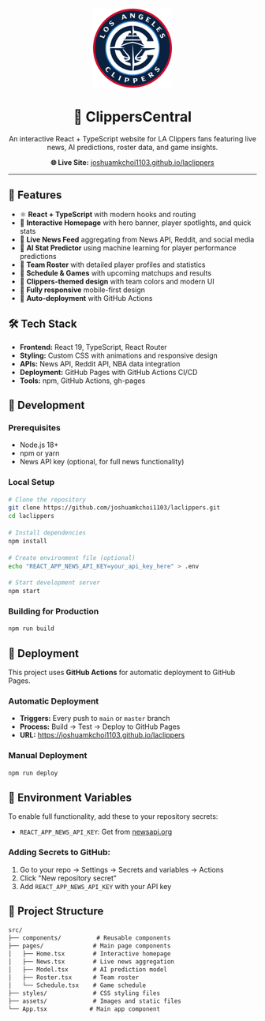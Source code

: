 <p align="center">
  <img src="./src/assets/clippers-logo.png" alt="LA Clippers Logo" width="160" />
</p>

<h1 align="center">🏀 ClippersCentral</h1>

<p align="center">
  An interactive React + TypeScript website for LA Clippers fans featuring live news, AI predictions, roster data, and game insights.
</p>

<p align="center">
  <strong>🌐 Live Site:</strong> <a href="https://joshuamkchoi1103.github.io/laclippers">joshuamkchoi1103.github.io/laclippers</a>
</p>

---

## 🚀 Features

- ⚛️ **React + TypeScript** with modern hooks and routing
- 🏀 **Interactive Homepage** with hero banner, player spotlights, and quick stats
- 📰 **Live News Feed** aggregating from News API, Reddit, and social media
- 🤖 **AI Stat Predictor** using machine learning for player performance predictions
- 👥 **Team Roster** with detailed player profiles and statistics
- 📅 **Schedule & Games** with upcoming matchups and results
- 🎨 **Clippers-themed design** with team colors and modern UI
- 📱 **Fully responsive** mobile-first design
- 🚀 **Auto-deployment** with GitHub Actions

## 🛠️ Tech Stack

- **Frontend:** React 19, TypeScript, React Router
- **Styling:** Custom CSS with animations and responsive design  
- **APIs:** News API, Reddit API, NBA data integration
- **Deployment:** GitHub Pages with GitHub Actions CI/CD
- **Tools:** npm, GitHub Actions, gh-pages

## 🔧 Development

### Prerequisites
- Node.js 18+
- npm or yarn
- News API key (optional, for full news functionality)

### Local Setup
```bash
# Clone the repository
git clone https://github.com/joshuamkchoi1103/laclippers.git
cd laclippers

# Install dependencies
npm install

# Create environment file (optional)
echo "REACT_APP_NEWS_API_KEY=your_api_key_here" > .env

# Start development server
npm start
```

### Building for Production
```bash
npm run build
```

## 🚀 Deployment

This project uses **GitHub Actions** for automatic deployment to GitHub Pages.

### Automatic Deployment
- **Triggers:** Every push to `main` or `master` branch
- **Process:** Build → Test → Deploy to GitHub Pages
- **URL:** https://joshuamkchoi1103.github.io/laclippers

### Manual Deployment
```bash
npm run deploy
```

## 🔐 Environment Variables

To enable full functionality, add these to your repository secrets:

- `REACT_APP_NEWS_API_KEY`: Get from [newsapi.org](https://newsapi.org)

### Adding Secrets to GitHub:
1. Go to your repo → Settings → Secrets and variables → Actions
2. Click "New repository secret"
3. Add `REACT_APP_NEWS_API_KEY` with your API key

## 📁 Project Structure

```
src/
├── components/          # Reusable components
├── pages/              # Main page components
│   ├── Home.tsx        # Interactive homepage
│   ├── News.tsx        # Live news aggregation
│   ├── Model.tsx       # AI prediction model
│   ├── Roster.tsx      # Team roster
│   └── Schedule.tsx    # Game schedule
├── styles/             # CSS styling files
├── assets/             # Images and static files
└── App.tsx            # Main app component
```

